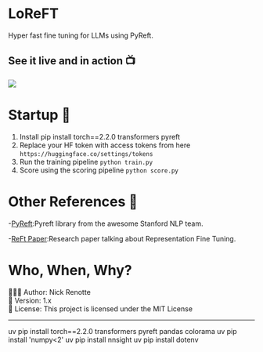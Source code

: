 # LoReFT
Hyper fast fine tuning for LLMs using PyReft.

## See it live and in action 📺
<a href="https://youtu.be/iy9Z4DyHxvE"><img src="https://i.imgur.com/DLy9byB.jpeg"/></a>

# Startup 🚀
1. Install pip install torch==2.2.0 transformers pyreft
2. Replace your HF token with access tokens from here `https://huggingface.co/settings/tokens`
3. Run the training pipeline `python train.py`
4. Score using the scoring pipeline `python score.py`

# Other References 🔗
<p>-<a href="https://github.com/stanfordnlp/pyreft">PyReft</a>:Pyreft library from the awesome Stanford NLP team.</p>
<p>-<a href="https://arxiv.org/pdf/2404.03592">ReFt Paper</a>:Research paper talking about Representation Fine Tuning.</p>

# Who, When, Why?

👨🏾‍💻 Author: Nick Renotte <br />
📅 Version: 1.x<br />
📜 License: This project is licensed under the MIT License </br>

----------

uv pip install torch==2.2.0 transformers pyreft pandas colorama
uv pip install 'numpy<2'
uv pip install nnsight
uv pip install dotenv
